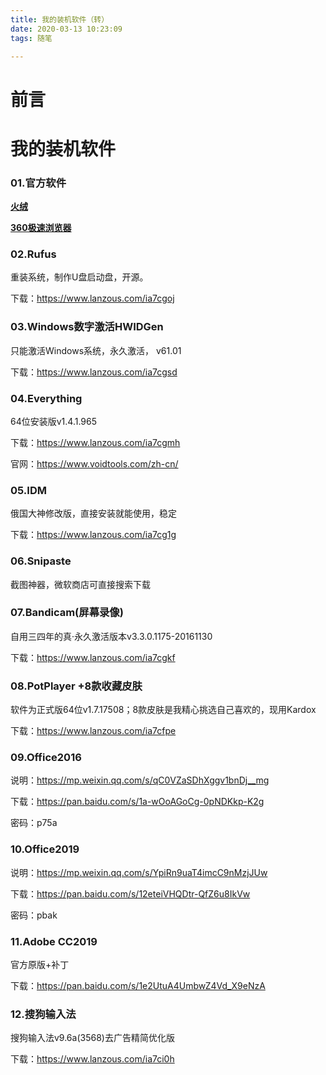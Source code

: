```yaml
---
title: 我的装机软件（转）
date: 2020-03-13 10:23:09
tags: 随笔

---
```


# 前言

# 我的装机软件

### 01.官方软件

**[火绒](https://www.huorong.cn/)**

**[360极速浏览器](https://browser.360.cn/ee/)** 

### 02.Rufus

重装系统，制作U盘启动盘，开源。

下载：https://www.lanzous.com/ia7cgoj

### 03.Windows数字激活HWIDGen

只能激活Windows系统，永久激活， v61.01

下载：https://www.lanzous.com/ia7cgsd

### 04.Everything

64位安装版v1.4.1.965

下载：https://www.lanzous.com/ia7cgmh

官网：https://www.voidtools.com/zh-cn/

### 05.IDM

俄国大神修改版，直接安装就能使用，稳定

下载：https://www.lanzous.com/ia7cg1g

### 06.Snipaste

截图神器，微软商店可直接搜索下载

### 07.Bandicam(屏幕录像)

自用三四年的真·永久激活版本v3.3.0.1175-20161130

下载：https://www.lanzous.com/ia7cgkf

### 08.PotPlayer +8款收藏皮肤

软件为正式版64位v1.7.17508；8款皮肤是我精心挑选自己喜欢的，现用Kardox

下载：https://www.lanzous.com/ia7cfpe

### 09.Office2016

说明：https://mp.weixin.qq.com/s/qC0VZaSDhXggv1bnDj__mg

下载：https://pan.baidu.com/s/1a-wOoAGoCg-0pNDKkp-K2g

密码：p75a

 

### 10.Office2019

说明：https://mp.weixin.qq.com/s/YpiRn9uaT4imcC9nMzjJUw

下载：https://pan.baidu.com/s/12eteiVHQDtr-QfZ6u8IkVw

密码：pbak

### 11.Adobe CC2019

官方原版+补丁

下载：https://pan.baidu.com/s/1e2UtuA4UmbwZ4Vd_X9eNzA

### 12.搜狗输入法

搜狗输入法v9.6a(3568)去广告精简优化版

下载：https://www.lanzous.com/ia7ci0h
